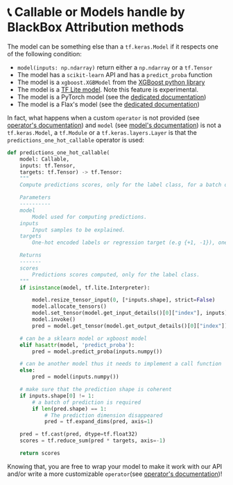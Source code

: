 # 📞 Callable or Models handle by BlackBox Attribution methods

The model can be something else than a `tf.keras.Model` if it respects one of the following condition:

- `model(inputs: np.ndarray)` return either a `np.ndarray` or a `tf.Tensor`
- The model has a `scikit-learn` API and has a `predict_proba` function
- The model is a `xgboost.XGBModel` from the [XGBoost python library](https://xgboost.readthedocs.io/en/latest/python/python_intro.html)
- The model is a [TF Lite model](https://www.tensorflow.org/api_docs/python/tf/lite). Note this feature is experimental.
- The model is a PyTorch model (see the [dedicated documentation](../pytorch/))
- The model is a Flax's model (see the [dedicated documentation](../flax/))

In fact, what happens when a custom `operator` is not provided (see [operator's documentation](../api/attributions/operator)) and `model` (see [model's documentation](../api/attributions/model)) is not a `tf.keras.Model`, a `tf.Module` or a `tf.keras.layers.Layer` is that the `predictions_one_hot_callable` operator is used:

```python
def predictions_one_hot_callable(
    model: Callable,
    inputs: tf.Tensor,
    targets: tf.Tensor) -> tf.Tensor:
    """
    Compute predictions scores, only for the label class, for a batch of samples.

    Parameters
    ----------
    model
        Model used for computing predictions.
    inputs
        Input samples to be explained.
    targets
        One-hot encoded labels or regression target (e.g {+1, -1}), one for each sample.

    Returns
    -------
    scores
        Predictions scores computed, only for the label class.
    """
    if isinstance(model, tf.lite.Interpreter):

        model.resize_tensor_input(0, [*inputs.shape], strict=False)
        model.allocate_tensors()
        model.set_tensor(model.get_input_details()[0]["index"], inputs)
        model.invoke()
        pred = model.get_tensor(model.get_output_details()[0]["index"])

    # can be a sklearn model or xgboost model
    elif hasattr(model, 'predict_proba'):
        pred = model.predict_proba(inputs.numpy())

    # can be another model thus it needs to implement a call function
    else:
        pred = model(inputs.numpy())

    # make sure that the prediction shape is coherent
    if inputs.shape[0] != 1:
        # a batch of prediction is required
        if len(pred.shape) == 1:
            # The prediction dimension disappeared
            pred = tf.expand_dims(pred, axis=1)

    pred = tf.cast(pred, dtype=tf.float32)
    scores = tf.reduce_sum(pred * targets, axis=-1)

    return scores
```

Knowing that, you are free to wrap your model to make it work with our API and/or write a more customizable `operator`(see [operator's documentation](../api/attributions/operator))!